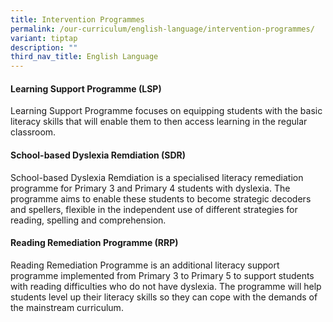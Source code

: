 ```yaml
---
title: Intervention Programmes
permalink: /our-curriculum/english-language/intervention-programmes/
variant: tiptap
description: ""
third_nav_title: English Language
---
```

<h4><strong>Learning Support Programme (LSP)</strong></h4>
<p>Learning Support Programme focuses on equipping students with the basic
literacy skills that will enable them to then access learning in the regular
classroom.</p>
<h4><strong>School-based Dyslexia Remdiation (SDR)</strong></h4>
<p>School-based Dyslexia Remdiation is a specialised literacy remediation
programme for Primary 3 and Primary 4 students with dyslexia. The programme
aims to enable these students to become strategic decoders and spellers,
flexible in the independent use of different strategies for reading, spelling
and comprehension.</p>
<h4><strong>Reading Remediation Programme (RRP)</strong></h4>
<p>Reading Remediation Programme is an additional literacy support programme
implemented from Primary 3 to Primary 5 to support students with reading
difficulties who do&nbsp;not&nbsp;have dyslexia. The programme will&nbsp;help
students level up their literacy skills so they can cope with the demands
of the mainstream curriculum.&nbsp;
<br>
</p>